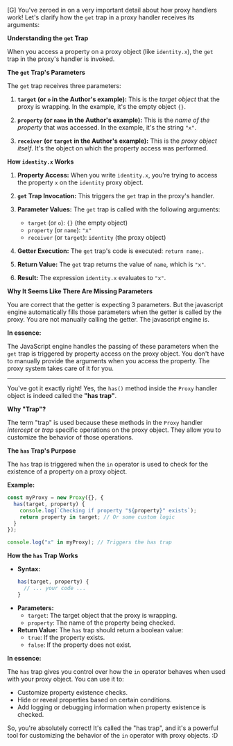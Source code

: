 [G] You've zeroed in on a very important detail about how proxy handlers work! Let's clarify how the `get` trap in a proxy handler receives its arguments:

**Understanding the `get` Trap**

When you access a property on a proxy object (like `identity.x`), the `get` trap in the proxy's handler is invoked.

**The `get` Trap's Parameters**

The `get` trap receives three parameters:

1.  **`target` (or `o` in the Author's example):** This is the *target object* that the proxy is wrapping. In the example, it's the empty object `{}`.

2.  **`property` (or `name` in the Author's example):** This is the *name of the property* that was accessed. In the example, it's the string `"x"`.

3.  **`receiver` (or `target` in the Author's example):** This is the *proxy object itself*. It's the object on which the property access was performed.

**How `identity.x` Works**

1.  **Property Access:** When you write `identity.x`, you're trying to access the property `x` on the `identity` proxy object.

2.  **`get` Trap Invocation:** This triggers the `get` trap in the proxy's handler.

3.  **Parameter Values:** The `get` trap is called with the following arguments:
    * `target` (or `o`): `{}` (the empty object)
    * `property` (or `name`): `"x"`
    * `receiver` (or `target`): `identity` (the proxy object)

4.  **Getter Execution:** The `get` trap's code is executed: `return name;`.

5.  **Return Value:** The `get` trap returns the value of `name`, which is `"x"`.

6.  **Result:** The expression `identity.x` evaluates to `"x"`.

**Why It Seems Like There Are Missing Parameters**

You are correct that the getter is expecting 3 parameters. But the javascript engine automatically fills those parameters when the getter is called by the proxy. You are not manually calling the getter. The javascript engine is.

**In essence:**

The JavaScript engine handles the passing of these parameters when the `get` trap is triggered by property access on the proxy object. You don't have to manually provide the arguments when you access the property. The proxy system takes care of it for you.

---

You've got it exactly right! Yes, the `has()` method inside the `Proxy` handler object is indeed called the **"has trap"**.

**Why "Trap"?**

The term "trap" is used because these methods in the `Proxy` handler *intercept* or *trap* specific operations on the proxy object. They allow you to customize the behavior of those operations.

**The `has` Trap's Purpose**

The `has` trap is triggered when the `in` operator is used to check for the existence of a property on a proxy object.

**Example:**

```javascript
const myProxy = new Proxy({}, {
  has(target, property) {
    console.log(`Checking if property "${property}" exists`);
    return property in target; // Or some custom logic
  }
});

console.log("x" in myProxy); // Triggers the has trap
```

**How the `has` Trap Works**

* **Syntax:**
    ```javascript
    has(target, property) {
      // ... your code ...
    }
    ```
* **Parameters:**
    * `target`: The target object that the proxy is wrapping.
    * `property`: The name of the property being checked.
* **Return Value:** The `has` trap should return a boolean value:
    * `true`: If the property exists.
    * `false`: If the property does not exist.

**In essence:**

The `has` trap gives you control over how the `in` operator behaves when used with your proxy object. You can use it to:

* Customize property existence checks.
* Hide or reveal properties based on certain conditions.
* Add logging or debugging information when property existence is checked.

So, you're absolutely correct! It's called the "has trap", and it's a powerful tool for customizing the behavior of the `in` operator with proxy objects. :D

